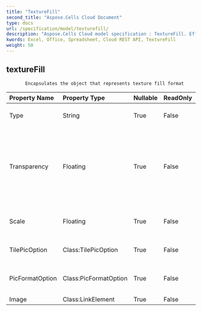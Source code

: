 ```yaml
---
title: "TextureFill"
second_title: "Aspose.Cells Cloud Document"
type: docs
url: /specification/model/texturefill/
description: "Aspose.Cells Cloud model specification : TextureFill. Effortlessly handle Excel and other spreadsheet documents with features like opening, generating, editing, splitting, merging, comparing, and converting."
kwords: Excel, Office, Spreadsheet, Cloud REST API, TextureFill
weight: 50
---
```


## **textureFill**

           Encapsulates the object that represents texture fill format            

| Property Name | Property Type | Nullable |  ReadOnly | DefaultValue | Description | 
| :- | :- | :- |:- |  :- | :- |
| Type | String | True |  False |  | Gets and sets the texture type  |  
| Transparency | Floating | True |  False |  | Returns or sets the degree of transparency of the area as a value from 0.0 (opaque) through 1.0 (clear).  |  
| Scale | Floating | True |  False |  | Gets and sets the picture format scale.  |  
| TilePicOption | Class:TilePicOption | True |  False |  | Gets or sets tile picture option.  |  
| PicFormatOption | Class:PicFormatOption | True |  False |  | Gets or sets picture format option.  |  
| Image | Class:LinkElement | True |  False |  |  |  

